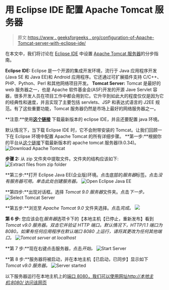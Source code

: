 # 用 Eclipse IDE 配置 Apache Tomcat 服务器

> 原文:[https://www . geeksforgeeks . org/configuration-of-Apache-Tomcat-server-with-eclipse-ide/](https://www.geeksforgeeks.org/configuration-of-apache-tomcat-server-with-eclipse-ide/)

在本文中，我们将讨论在 [Eclipse IDE](https://www.geeksforgeeks.org/what-will-be-the-best-java-ides-in-2020/) 中设置 [Apache Tomcat 服务器](https://www.geeksforgeeks.org/difference-between-apache-tomcat-server-and-apache-web-server/)的分步指南。

**Eclipse IDE:** Eclipse 是一个开源的集成开发环境，流行于 Java 应用程序开发(Java SE 和 Java EE)和 Android 应用程序。它还通过可扩展插件支持 C/C++、PHP、Python、Perl 和其他网络项目开发。
**Tomcat Server:** Tomcat 是最好的 web 服务器之一，也是 Apache 软件基金会(ASF)开发的开源 Jave Servlet 容器，很多开发人员在项目工作中都会用到它。它升华到如此大的程度仅仅是因为它的经典性和速度，并且实现了主要包括 servlets、JSP 和表达式语言的 J2EE 规范。有了这些重要功能，Tomcat 服务器仍然是市场上最好的网络服务器之一。

**注意:**使用[**这个链接**](https://www.eclipse.org/downloads/packages/release/2020-03/r/eclipse-ide-enterprise-java-developers-includes-incubating-components) 下载最新版本的 eclipse IDE，并且还要配置 java 环境。

默认情况下，当下载 Eclipse IDE 时，它不会附带安装的 Tomcat。让我们回顾一下在 Eclipse 环境中配置 Apache Tomcat 的所有详细步骤。
**第一步:**根据你的平台从[这个链接](https://tomcat.apache.org/download-90.cgi)下载最新版本的 apache tomcat 服务器(9.0.34)。
![Download Apache Tomcat](img/4b5f207ddd13c3f422ee31bb896f66f4.png)

**步骤 2:** 从 zip 文件夹中提取文件。文件夹的结构应该如下:
![Extract files from zip folder](img/7db94ec3ff0a33a155aef242b7de70cf.png)

**第三步:**打开 Eclipse Java EE(企业版)环境。点击底部的*服务器*标签。点击*没有服务器可用。单击此处创建服务器。*
![Open Eclipse Java EE ](img/cccd1f505d501f8ab689ecce62ea733f.png)

**第四步:**出现对话框。选择 *Tomcat 9.0 服务器*文件夹。点击*下一步。*
![Select Tomcat Server](img/6f85dc68db812b0437ca2b8d9536b146.png)

**第五步:**浏览至 *Apache Tomcat 9.0* 文件夹选择。点击*完成。*
![](img/afcc445d0e1a877cf14b87f390fd6646.png)

**第 6 步:**
您应该会在*服务器*选项卡下的【本地主机【已停止，重新发布】看到 *Tomcat v9.0 服务器。双击它并验证 HTTP 端口。默认情况下，HTTP/1.1 端口为 8080。如果有任何应用程序在默认端口 8080 上运行，请将其更改为任何其他端口。
![Tomcat server at localhost](img/5c98e0e9ddd0c85daad6a52b07dabc5e.png)*

**第 7 步:**现在右键点击服务器，点击*开始。*
![Start Server](img/4e1211b648bee2580a1a8bdfd39c52e0.png)

**第 8 步:**服务器将被启动，并在本地主机【已启动，已同步】显示如下 *Tomcat v9.0 服务器。*
![Server started](img/80626601b6f15d9da87637be9b68897e.png)

以下服务器运行在本地主机上的[端口 8080，我们可以使用网址*http://本地主机:8080/* 访问该网页](https://www.geeksforgeeks.org/what-is-local-host/)